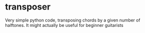 # transposer
Very simple python code, transposing chords by a given number of halftones. It might actually be useful for beginner guitarists
